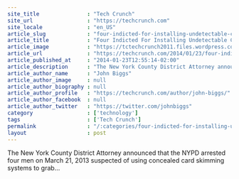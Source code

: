 ```yaml
---
site_title               : "Tech Crunch"
site_url                 : "https://techcrunch.com"
site_locale              : "en_US"
article_slug             : "four-indicted-for-installing-undetectable-card-skimmers-inside-gas-pumps"
article_title            : "Four Indicted For Installing Undetectable Card Skimmers Inside Gas Pumps"
article_image            : "https://tctechcrunch2011.files.wordpress.com/2014/01/capumpskim2-600x398.png?w=600&h=398&crop=1"
article_url              : "https://techcrunch.com/2014/01/23/four-indicted-for-installing-undetectable-card-skimmers-inside-gas-pumps/"
article_published_at     : "2014-01-23T12:55:14-02:00"
article_description      : "The New York County District Attorney announced that the NYPD arrested four men on March 21, 2013 suspected of using concealed card skimming systems to grab..."
article_author_name      : "John Biggs"
article_author_image     : null
article_author_biography : null
article_author_profile   : "https://techcrunch.com/author/john-biggs/"
article_author_facebook  : null
article_author_twitter   : "https://twitter.com/johnbiggs"
category                 : ['technology']
tags                     : ['Tech Crunch']
permalink                : "/:categories/four-indicted-for-installing-undetectable-card-skimmers-inside-gas-pumps/"
layout                   : post
---
```


The New York County District Attorney announced that the NYPD arrested four men on March 21, 2013 suspected of using concealed card skimming systems to grab...
